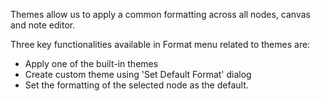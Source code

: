 Themes allow us to apply a common formatting across all nodes, canvas and note editor. 

Three key functionalities available in Format menu related to themes are:
- Apply one of the built-in themes
- Create custom theme using 'Set Default Format' dialog
- Set the formatting of the selected node as the default.


